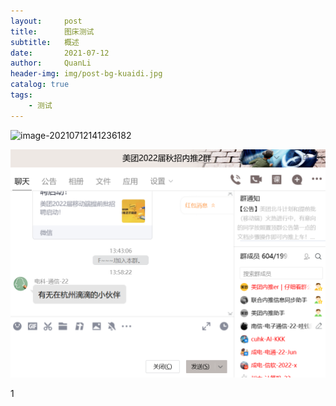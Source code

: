 ```yaml
---
layout:     post
title:      图床测试
subtitle:   概述
date:       2021-07-12
author:     QuanLi
header-img: img/post-bg-kuaidi.jpg
catalog: true
tags:
    - 测试
---
```


![image-20210712141236182](C:/Users/16227/AppData/Roaming/Typora/typora-user-images/image-20210712141236182.png)

![img](images/hBjJHQ8WVDReLcl.png)

1

